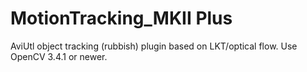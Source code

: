 # MotionTracking_MKII Plus
AviUtl object tracking (rubbish) plugin based on LKT/optical flow. Use OpenCV 3.4.1 or newer.
